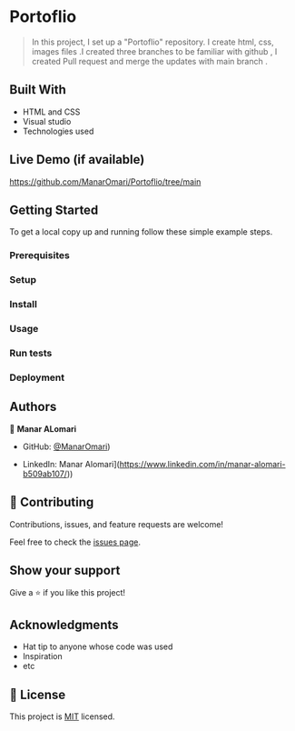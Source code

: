 # Portoflio

> In this project, I set up a "Portoflio" repository. I create html, css, images files  .I created three branches to be familiar with github , I created Pull request and merge the updates with main branch .


## Built With

- HTML and CSS
- Visual studio
- Technologies used

## Live Demo (if available)

https://github.com/ManarOmari/Portoflio/tree/main


## Getting Started



To get a local copy up and running follow these simple example steps.

### Prerequisites

### Setup

### Install

### Usage

### Run tests

### Deployment



## Authors

👤 **Manar ALomari**

- GitHub: [@ManarOmari](https://github.com/ManarOmari))

- LinkedIn: Manar Alomari](https://www.linkedin.com/in/manar-alomari-b509ab107/))



## 🤝 Contributing

Contributions, issues, and feature requests are welcome!

Feel free to check the [issues page](../../issues/).

## Show your support

Give a ⭐️ if you like this project!

## Acknowledgments

- Hat tip to anyone whose code was used
- Inspiration
- etc

## 📝 License

This project is [MIT](./MIT.md) licensed.
